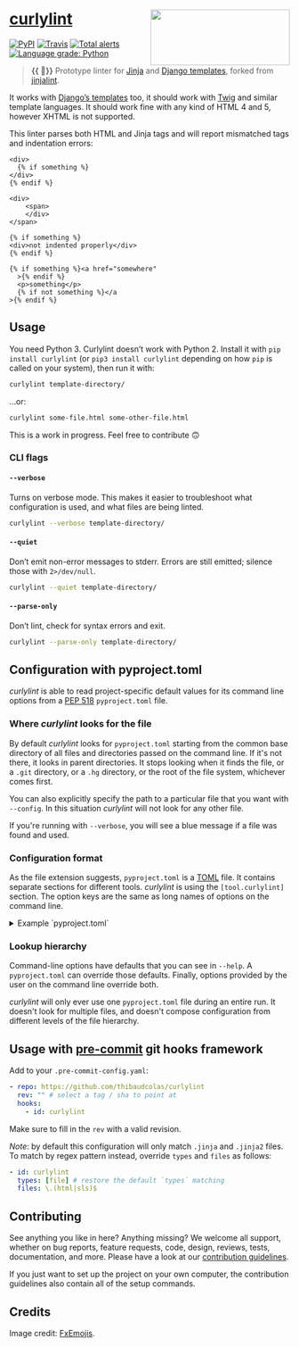 # [curlylint](https://pypi.org/project/curlylint/) [<img src="https://raw.githubusercontent.com/thibaudcolas/curlylint/master/.github/curlylint-logo.svg?sanitize=true" width="250" height="100" align="right" alt="">](https://pypi.org/project/curlylint/)

[![PyPI](https://img.shields.io/pypi/v/curlylint.svg)](https://pypi.org/project/curlylint/) [![Travis](https://travis-ci.com/thibaudcolas/curlylint.svg?branch=master)](https://travis-ci.com/thibaudcolas/curlylint) [![Total alerts](https://img.shields.io/lgtm/alerts/g/thibaudcolas/curlylint.svg?logo=lgtm&logoWidth=18)](https://lgtm.com/projects/g/thibaudcolas/curlylint/alerts/) [![Language grade: Python](https://img.shields.io/lgtm/grade/python/g/thibaudcolas/curlylint.svg?logo=lgtm&logoWidth=18)](https://lgtm.com/projects/g/thibaudcolas/curlylint/context:python)

> **{{ 🎀}}** Prototype linter for [Jinja](https://jinja.palletsprojects.com/) and [Django templates](https://docs.djangoproject.com/en/dev/topics/templates/), forked from [jinjalint](https://github.com/motet-a/jinjalint).

It works with [Django’s templates](https://docs.djangoproject.com/en/1.11/ref/templates/language/) too, it should
work with [Twig](https://twig.symfony.com/) and similar template languages.
It should work fine with any kind of HTML 4 and 5, however XHTML is not
supported.

This linter parses both HTML and Jinja tags and will report mismatched
tags and indentation errors:

```html+jinja
<div>
  {% if something %}
</div>
{% endif %}
```

```html+jinja
<div>
    <span>
    </div>
</span>
```

```html+jinja
{% if something %}
<div>not indented properly</div>
{% endif %}
```

```html+jinja
{% if something %}<a href="somewhere"
  >{% endif %}
  <p>something</p>
  {% if not something %}</a
>{% endif %}
```

## Usage

You need Python 3. Curlylint doesn’t work with Python 2. Install it with
`pip install curlylint` (or `pip3 install curlylint` depending on how `pip` is
called on your system), then run it with:

```sh
curlylint template-directory/
```

…or:

```sh
curlylint some-file.html some-other-file.html
```

This is a work in progress. Feel free to contribute :upside_down_face:

### CLI flags

#### `--verbose`

Turns on verbose mode. This makes it easier to troubleshoot what configuration is used, and what files are being linted.

```sh
curlylint --verbose template-directory/
```

#### `--quiet`

Don’t emit non-error messages to stderr. Errors are still emitted; silence those with `2>/dev/null`.

```sh
curlylint --quiet template-directory/
```

#### `--parse-only`

Don’t lint, check for syntax errors and exit.

```sh
curlylint --parse-only template-directory/
```

## Configuration with pyproject.toml

_curlylint_ is able to read project-specific default values for its command line options from a [PEP 518](https://www.python.org/dev/peps/pep-0518/) `pyproject.toml` file.

### Where _curlylint_ looks for the file

By default _curlylint_ looks for `pyproject.toml` starting from the common base directory of all files and directories passed on the command line. If it's not there, it looks in parent directories. It stops looking when it finds the file, or a `.git` directory, or a `.hg` directory, or the root of the file system, whichever comes first.

You can also explicitly specify the path to a particular file that you want with `--config`. In this situation _curlylint_ will not look for any other file.

If you're running with `--verbose`, you will see a blue message if a file was found and used.

### Configuration format

As the file extension suggests, `pyproject.toml` is a
[TOML](https://github.com/toml-lang/toml) file. It contains separate sections for
different tools. _curlylint_ is using the `[tool.curlylint]` section. The option keys are the same as long names of options on the command line.

<details>

<summary>Example `pyproject.toml`</summary>

```toml
[tool.curlylint]
# How many spaces
indent-size = 4
# Specify additional Jinja elements which can wrap HTML here. You
# don't neet to specify simple elements which can't wrap anything like
# {% extends %} or {% include %}.
jinja-custom-elements-names = [
  ["cache", "endcache"],
  ["captureas", "endcaptureas"]
]
```

</details>

### Lookup hierarchy

Command-line options have defaults that you can see in `--help`. A `pyproject.toml` can override those defaults. Finally, options provided by the user on the command line override both.

_curlylint_ will only ever use one `pyproject.toml` file during an entire run. It doesn't look for multiple files, and doesn't compose configuration from different levels of the file hierarchy.

## Usage with [pre-commit](https://pre-commit.com) git hooks framework

Add to your `.pre-commit-config.yaml`:

```yaml
- repo: https://github.com/thibaudcolas/curlylint
  rev: "" # select a tag / sha to point at
  hooks:
    - id: curlylint
```

Make sure to fill in the `rev` with a valid revision.

_Note_: by default this configuration will only match `.jinja` and `.jinja2`
files. To match by regex pattern instead, override `types` and `files` as
follows:

```yaml
- id: curlylint
  types: [file] # restore the default `types` matching
  files: \.(html|sls)$
```

## Contributing

See anything you like in here? Anything missing? We welcome all support, whether on bug reports, feature requests, code, design, reviews, tests, documentation, and more. Please have a look at our [contribution guidelines](CONTRIBUTING.md).

If you just want to set up the project on your own computer, the contribution guidelines also contain all of the setup commands.

## Credits

Image credit: [FxEmojis](https://github.com/mozilla/fxemoji).
